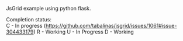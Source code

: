 JsGrid example using python flask.

Completion status:  
C - In progress (https://github.com/tabalinas/jsgrid/issues/1061#issue-304433179)
R - Working
U - In Progress
D - Working

